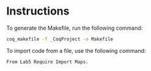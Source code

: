 # Instructions

To generate the Makefile, run the following command:

```bash
coq_makefile -f _CoqProject -o Makefile
```

To import code from a file, use the following command:

```coq
From Lab5 Require Import Maps.
```
